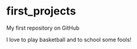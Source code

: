 first_projects
==============

My first repository on GitHub

I love to play basketball and to school some fools!
